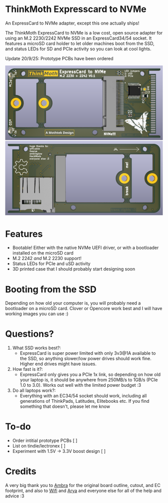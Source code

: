# ThinkMoth Expresscard to NVMe 
An ExpressCard to NVMe adapter, except this one actually ships! 

The ThinkMoth ExpressCard to NVMe is a low cost, open source adapter for using an M.2 2230/2242 NVMe SSD in an ExpressCard34/54 socket. It features a microSD card holder to let older machines boot from the SSD, and status LEDs for SD and PCIe activity so you can look at cool lights.  


Update 20/9/25:
Prototype PCBs have been ordered

![Front render](https://github.com/mothenjoyer69/thinkmoth-expresscard/blob/main/photos/front3d.png)
![Back render](https://github.com/mothenjoyer69/thinkmoth-expresscard/blob/main/photos/back3d.png)

# Features
- Bootable! Either with the native NVMe UEFI driver, or with a bootloader installed on the microSD card
- M.2 2242 *and* M.2 2230 support!
- Status LEDs for PCIe and uSD activity
- 3D printed case that I should probably start designing soon


# Booting from the SSD
Depending on how old your computer is, you will probably need a bootloader on a microSD card. Clover or Opencore work best and I will have working images you can use :)

# Questions?
1. What SSD works best?:
    - ExpressCard is super power limited with only 3v3@1A available to the SSD, so anything slower/low power drives should work fine. Higher end drives might have issues.
2. How fast is it?:
    - ExpressCard only gives you a PCIe 1x link, so depending on how old your laptop is, it should be anywhere from 250MB/s to 1GB/s (PCIe 1.0 to 3.0). Works out well with the limited power budget :3
3. Do all laptops work?:
    - Everything with an EC34/54 socket should work, including all generations of ThinkPads, Latitudes, Elitebooks etc. If you find something that doesn't, please let me know

# To-do
- Order intitial prototype PCBs [ ]
- List on tindie/lectronex [ ]
- Experiment with 1.5V -> 3.3V boost design [ ]

# Credits
A very big thank you to [Ambra](https://github.com/ambraglow/) for the original board outline, cutout, and EC footprint, and also to [Wifi](https://github.com/a-little-wifi/) and [Arya](https://github.com/CRImier/) and everyone else for all of the help and advice :3 

